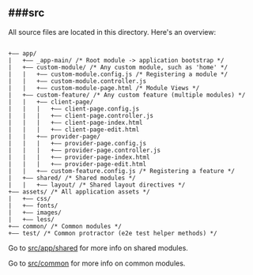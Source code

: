 ###src
--------------------------

All source files are located in this directory.
Here's an overview:

```

+—— app/
|   +—— _app-main/ /* Root module -> application bootstrap */
|   +—— custom-module/ /* Any custom module, such as 'home' */
|   |   +—— custom-module.config.js /* Registering a module */
|   |   +—— custom-module.controller.js
|   |   +—— custom-module-page.html /* Module Views */
|   +—— custom-feature/ /* Any custom feature (multiple modules) */
|   |   +—— client-page/
|   |   |   +—— client-page.config.js
|   |   |   +—— client-page.controller.js
|   |   |   +—— client-page-index.html
|   |   |   +—— client-page-edit.html
|   |   +—— provider-page/
|   |   |   +—— provider-page.config.js
|   |   |   +—— provider-page.controller.js
|   |   |   +—— provider-page-index.html
|   |   |   +—— provider-page-edit.html
|   |   +—— custom-feature.config.js /* Registering a feature */
|   +—— shared/ /* Shared modules */
|   |   +—— layout/ /* Shared layout directives */
+—— assets/ /* All application assets */
|   +—— css/
|   +—— fonts/
|   +—— images/
|   +—— less/
+—— common/ /* Common modules */
+—— test/ /* Common protractor (e2e test helper methods) */

```

Go to [src/app/shared](https://github.com/dandaniel/angular-boilerplate-study/tree/master/src/app/shared) for more info on shared modules.

Go to [src/common](https://github.com/dandaniel/angular-boilerplate-study/tree/master/src/common) for more info on common modules.

